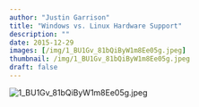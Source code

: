 ```yaml
---
author: "Justin Garrison"
title: "Windows vs. Linux Hardware Support"
description: ""
date: 2015-12-29
images: [/img/1_BU1Gv_81bQiByW1m8Ee05g.jpeg]
thumbnail: /img/1_BU1Gv_81bQiByW1m8Ee05g.jpeg
draft: false
---
```


![1_BU1Gv_81bQiByW1m8Ee05g.jpeg](/img/1_BU1Gv_81bQiByW1m8Ee05g.jpeg)
